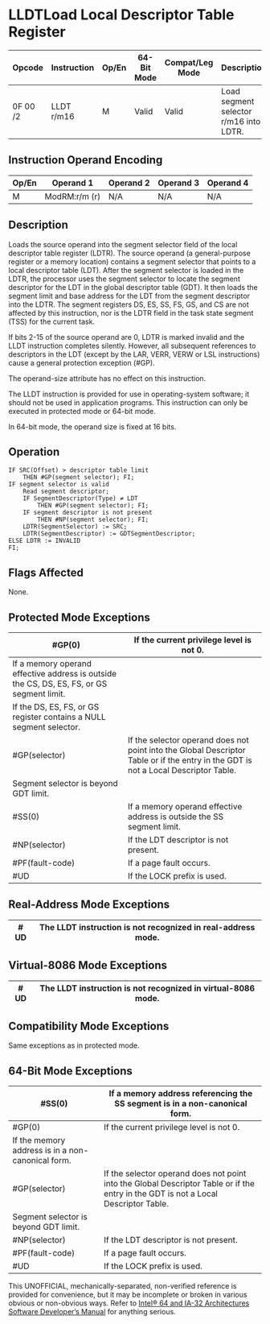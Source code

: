 # LLDT**Load Local Descriptor Table Register**

| Opcode   | Instruction | Op/En | 64-Bit Mode | Compat/Leg Mode | Description                            |
| -------- | ----------- | ----- | ----------- | --------------- | -------------------------------------- |
| 0F 00 /2 | LLDT r/m16  | M     | Valid       | Valid           | Load segment selector r/m16 into LDTR. |

## Instruction Operand Encoding

| Op/En | Operand 1     | Operand 2 | Operand 3 | Operand 4 |
| ----- | ------------- | --------- | --------- | --------- |
| M     | ModRM:r/m (r) | N/A       | N/A       | N/A       |

## Description

Loads the source operand into the segment selector field of the local descriptor table register (LDTR). The source operand (a general-purpose register or a memory location) contains a segment selector that points to a local descriptor table (LDT). After the segment selector is loaded in the LDTR, the processor uses the segment selector to locate the segment descriptor for the LDT in the global descriptor table (GDT). It then loads the segment limit and base address for the LDT from the segment descriptor into the LDTR. The segment registers DS, ES, SS, FS, GS, and CS are not affected by this instruction, nor is the LDTR field in the task state segment (TSS) for the current task.

If bits 2-15 of the source operand are 0, LDTR is marked invalid and the LLDT instruction completes silently. However, all subsequent references to descriptors in the LDT (except by the LAR, VERR, VERW or LSL instructions) cause a general protection exception (#​​​​GP).

The operand-size attribute has no effect on this instruction.

The LLDT instruction is provided for use in operating-system software; it should not be used in application programs. This instruction can only be executed in protected mode or 64-bit mode.

In 64-bit mode, the operand size is fixed at 16 bits.

## Operation

```
IF SRC(Offset) > descriptor table limit
    THEN #​​​​GP(segment selector); FI;
IF segment selector is valid
    Read segment descriptor;
    IF SegmentDescriptor(Type) ≠ LDT
        THEN #​​​​GP(segment selector); FI;
    IF segment descriptor is not present
        THEN #​NP(segment selector); FI;
    LDTR(SegmentSelector) := SRC;
    LDTR(SegmentDescriptor) := GDTSegmentDescriptor;
ELSE LDTR := INVALID
FI;

```

## Flags Affected

None.

## Protected Mode Exceptions

| \#​​​​GP(0)                                                                               | If the current privilege level is not 0.                                                                                            |
| ----------------------------------------------------------------------------------------- | ----------------------------------------------------------------------------------------------------------------------------------- |
| If a memory operand effective address is outside the CS, DS, ES, FS, or GS segment limit. |
| If the DS, ES, FS, or GS register contains a NULL segment selector.                       |
| \#​​​​GP(selector)                                                                        | If the selector operand does not point into the Global Descriptor Table or if the entry in the GDT is not a Local Descriptor Table. |
| Segment selector is beyond GDT limit.                                                     |
| \#​​​​​SS(0)                                                                              | If a memory operand effective address is outside the SS segment limit.                                                              |
| \#​NP(selector)                                                                           | If the LDT descriptor is not present.                                                                                               |
| \#​PF(fault-code)                                                                         | If a page fault occurs.                                                                                                             |
| #​​​UD                                                                                    | If the LOCK prefix is used.                                                                                                         |

## Real-Address Mode Exceptions

| #​​​UD | The LLDT instruction is not recognized in real-address mode. |
| ------ | ------------------------------------------------------------ |

## Virtual-8086 Mode Exceptions

| #​​​UD | The LLDT instruction is not recognized in virtual-8086 mode. |
| ------ | ------------------------------------------------------------ |

## Compatibility Mode Exceptions

Same exceptions as in protected mode.

## 64-Bit Mode Exceptions

| \#​​​​​SS(0)                                      | If a memory address referencing the SS segment is in a non-canonical form.                                                          |
| ------------------------------------------------- | ----------------------------------------------------------------------------------------------------------------------------------- |
| \#​​​​GP(0)                                       | If the current privilege level is not 0.                                                                                            |
| If the memory address is in a non-canonical form. |
| \#​​​​GP(selector)                                | If the selector operand does not point into the Global Descriptor Table or if the entry in the GDT is not a Local Descriptor Table. |
| Segment selector is beyond GDT limit.             |
| \#​NP(selector)                                   | If the LDT descriptor is not present.                                                                                               |
| \#​PF(fault-code)                                 | If a page fault occurs.                                                                                                             |
| #​​​UD                                            | If the LOCK prefix is used.                                                                                                         |

This UNOFFICIAL, mechanically-separated, non-verified reference is provided for convenience, but it may be
incomplete or broken in various obvious or non-obvious
ways. Refer to [Intel® 64 and IA-32 Architectures Software Developer’s Manual](https://software.intel.com/en-us/download/intel-64-and-ia-32-architectures-sdm-combined-volumes-1-2a-2b-2c-2d-3a-3b-3c-3d-and-4) for anything serious.
